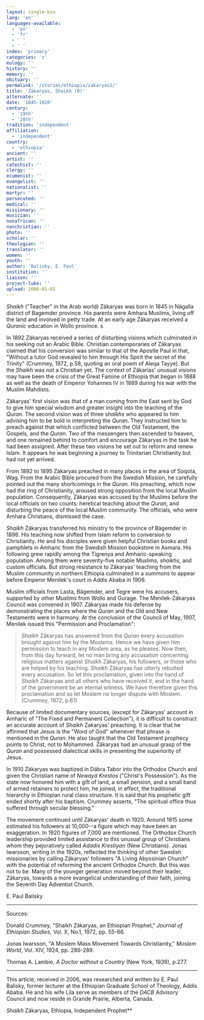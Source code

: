 ```yaml
---
layout: single-bio
lang: 'en'
languages-available:
  - 'en'
  - 'fr'
  - ' '
  - ' '
index: 'primary'
categories: 'z'
eulogy: ''
history: ''
memory: ''
obituary: ''
permalink: '/stories/ethiopia/zakaryas2/'
title: 'Zäkaryas, Shaikh (B)'
alternate: ''
date: '1845-1920'
century:
  - '19th'
  - '20th'
tradition: 'independent'
affiliation:
  - 'independent'
country:
  - 'ethiopia'
ancient: ''
artist: ''
catechist: ''
clergy: ''
ecumenist: ''
evangelist: ''
nationalist: ''
martyr: ''
persecuted: ''
medical: ''
missionary: ''
musician: ''
nonafrican: ''
nonchristian: ''
photo: ''
scholar: ''
theologian: ''
translator: ''
women: ''
youth: ''
author: 'Balisky, E. Paul'
institution: ''
liaison: ''
project-luke: ''
upload: 2000-01-01
---
```



*Shaikh* ("Teacher" in the Arab world) Zäkaryas was born in 1845 in Nägalla district of Bagemder province. His parents were Amhara Muslims, living off the land and involved in petty trade. At an early age Zäkaryas received a *Quranic* education in Wollo province. s

In 1892 Zäkaryas received a series of disturbing visions which culminated in his seeking out an Arabic Bible. Christian contemporaries of Zäkaryas claimed that his conversion was similar to that of the Apostle Paul in that, "Without a tutor God revealed to him through His Spirit the secret of the Trinity" (Crummey, 1972, p.58, quoting an oral poem of Aleqa Tayye). But the *Shaikh* was not a Christian yet. The context of Zäkarias' unusual visions may have been the crisis of the Great Famine of Ethiopia that began in 1888 as well as the death of Emperor Yohannes IV in 1889 during his war with the Muslim Mahdists.

Zäkaryas' first vision was that of a man coming from the East sent by God to give him special wisdom and greater insight into the teaching of the *Quran*. The second vision was of three *shaikhs* who appeared to him advising him to be bold in interpreting the *Quran*. They instructed him to preach against that which conflicted between the Old Testament, the Gospels, and the *Quran*. Two of the messengers then ascended to heaven, and one remained behind to comfort and encourage Zäkaryas in the task he had been assigned. After these two visions he set out to reform and renew Islam. It appears he was beginning a journey to Trinitarian Christianity but had not yet arrived.

From 1892 to 1895 Zäkaryas preached in many places in the area of Soqota, Wag. From the Arabic Bible procured from the Swedish Mission, he carefully pointed out the many shortcomings in the *Quran*. His preaching, which now had the ring of Christianity, aroused strong opposition from the local Muslim population. Consequently, Zäkaryas was accused by the Muslims before the local officials on two counts: heretical teaching about the *Quran*, and disturbing the peace of the local Muslim community. The officials, who were Amhara Christians, dismissed the case.

*Shaikh* Zäkaryas transferred his ministry to the province of Bägemder in 1896. His teaching now shifted from Islam reform to conversion to Christianity. He and his disciples were given helpful Christian books and pamphlets in Amharic from the Swedish Mission bookstore in Asmara. His following grew rapidly among the Tigrenya and Amharic-speaking population. Among them were seventy-five notable Muslims, *shaikhs*, and custom officials. But strong resistance to Zäkaryas' teaching from the Muslim community in northern Ethiopia culminated in a summons to appear before Emperor Menilek's court in Addis Ababa in 1906.

Muslim officials from Lasta, Bägemder, and Tegre were his accusers, supported by other Muslims from Wollo and Gurage. The Menilek-Zäkaryas Council was convened in 1907. Zäkaryas made his defense by demonstrating the places where the *Quran* and the Old and New Testaments were in harmony. At the conclusion of the Council of May, 1907, Menilek issued this "Permission and Proclamation":

> *Shaikh* Zäkaryas has answered from the *Quran* every accusation brought against him by the Moslems. Hence we have given him permission to teach in any Moslem area, as he pleases. Now then, from this day forward, let no man bring any accusation concerning religious matters against *Shaikh* Zäkaryas, his followers, or those who are helped by his teaching. *Shaikh* Zäkaryas has utterly rebutted every accusation. So let this proclamation, given into the hand of *Shaikh* Zäkaryas and all others who have received it, and in the hand of the government be an eternal witness. We have therefore given this proclamation and so let Moslem no longer dispute with Moslem. (Crummey, 1972, p.61)

Because of limited documentary sources, (except for Zäkaryas' account in Amharic of "The Fixed and Permanent Collection"), it is difficult to construct an accurate account of *Shaikh* Zakaryas' preaching. It is clear that he affirmed that Jesus is the "Word of God" whenever that phrase is mentioned in the *Quran*. He also taught that the Old Testament prophecy points to Christ, not to Mohammed. Zäkaryas had an unusual grasp of the *Quran* and possessed dialectical skills in presenting the superiority of Jesus.

In 1910 Zäkaryas was baptized in Däbra Tabor into the Orthodox Church and given the Christian name of *Newayä Krestos* ("Christ's Possession"). As the state now honored him with a gift of land, a small pension, and a small band of armed retainers to protect him, he joined, in effect, the traditional hierarchy in Ethiopian rural class structure. It is said that his prophetic gift ended shortly after his baptism. Crummey asserts, "The spiritual office thus suffered through secular blessing."

The movement continued until Zäkaryas' death in 1920. Around 1915 some estimated his followers at 10,000--a figure which may have been an exaggeration. In 1920 figures of 7,000 are mentioned. The Orthodox Church leadership provided limited assistance to this unusual group of Christians whom they pejoratively called *Adadis Krestiyan* (New Christians). Jonas Iwarsson, writing in the 1920s, reflected the thinking of other Swedish missionaries by calling Zäkaryas' followers "A Living Abyssinian Church" with the potential of reforming the ancient Orthodox Church. But this was not to be. Many of the younger generation moved beyond their leader, Zäkaryas, towards a more evangelical understanding of their faith, joining the Seventh Day Adventist Church.

E. Paul Balisky

---

Sources:

Donald Crummey, "Shaikh Zäkaryas, an Ethiopian Prophet," *Journal of Ethiopian Studies*, Vol. X, No.1, 1972, pp. 55-66.

Jonas Iwarsson, "A Moslem Mass Movement Towards Christianity," *Moslem World*, Vol. XIV, 1924, pp. 286-289.

Thomas A. Lambie, *A Doctor without a Country* (New York, 1939), p.277.

---

This article, received in 2006, was researched and written by E. Paul Balisky, former lecturer at the Ethiopian Graduate School of Theology, Addis Ababa. He and his wife Lila serve as members of the *DACB* Advisory Council and now reside in Grande Prairie, Alberta, Canada.

*Shaikh* Zäkaryas, Ethiopia, Independent Prophet**